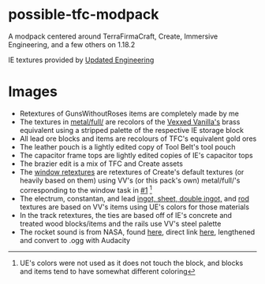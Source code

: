# possible-tfc-modpack
 A modpack centered around TerraFirmaCraft, Create, Immersive Engineering, and a few others on 1.18.2
 
 IE textures provided by [Updated Engineering](https://www.curseforge.com/minecraft/texture-packs/updated-engineering)
 
# Images
 - Retextures of GunsWithoutRoses items are completely made by me
 - The textures in [metal/full/](https://github.com/Notenoughmail/possible-tfc-modpack/tree/main/kubejs/assets/kubejs_tfc/textures/block/metal/full) are recolors of the [Vexxed Vanilla's](https://www.curseforge.com/minecraft/texture-packs/terrafirmacraft-vexxed-vanilla) brass equivalent using a stripped palette of the respective IE storage block
 - All lead ore blocks and items are recolours of TFC's equivalent gold ores
 - The leather pouch is a lightly edited copy of Tool Belt's tool pouch
 - The capacitor frame tops are lightly edited copies of IE's capacitor tops
 - The brazier edit is a mix of TFC and Create assets
 - The [window retextures](https://github.com/Notenoughmail/possible-tfc-modpack/tree/main/kubejs/assets/create/textures/block/palettes) are retextures of Create's default textures (or heavily based on them) using VV's (or this pack's own) metal/full/'s corresponding to the window task in [#1](https://github.com/Notenoughmail/possible-tfc-modpack/issues/1) [^1]
 - The electrum, constantan, and lead [ingot, sheet, double ingot,](https://github.com/Notenoughmail/possible-tfc-modpack/commit/8e3d8378c364dc8ccdf3349d78c08a482fcb06e7) and [rod](https://github.com/Notenoughmail/possible-tfc-modpack/tree/main/kubejs/assets/immersiveposts/textures/items) textures are based on VV's items using UE's colors for those materials
 - In the track retextures, the ties are based off of IE's concrete and treated wood blocks/items and the rails use VV's steel palette
 - The rocket sound is from NASA, found [here](https://www.nasa.gov/audio-and-ringtones/), direct link [here](https://www.nasa.gov/wp-content/uploads/2015/01/590189main_ringtone_131_launchNats.mp3), lengthened and convert to .ogg with Audacity
 
 [^1]: UE's colors were not used as it does not touch the block, and blocks and items tend to have somewhat different coloring